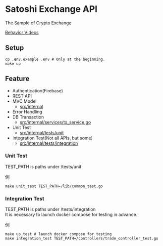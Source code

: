 # Satoshi Exchange API

The Sample of Crypto Exchange

[Behavior Videos](./docs/behavior_videos)

## Setup

```
cp .env.example .env # Only at the beginning.
make up
```

## Feature

- Authentication(Firebase)
- REST API
- MVC Model
  - [src/internal](./src/internal)
- Error Handling
- DB Transaction
  - [src/internal/services/tx_service.go](./src/internal/services/tx_service.go)
- Unit Test
  - [src/internal/tests/unit](./src/internal/tests/unit)
- Integration Test(Not all APIs, but some)
  - [src/internal/tests/integration](./src/internal/tests/integration)

### Unit Test

TEST_PATH is paths under /tests/unit

例
```
make unit_test TEST_PATH=/lib/common_test.go
```

### Integration Test

TEST_PATH is paths under /tests/integration    
It is necessary to launch docker compose for testing in advance.

例
```
make up_test # launch docker compose for testing
make integration_test TEST_PATH=/controllers/trade_controller_test.go
```
